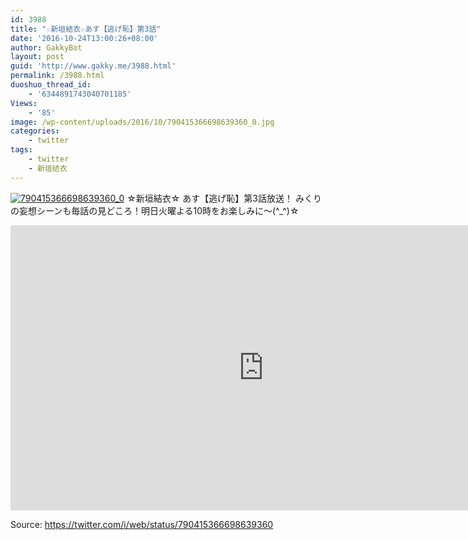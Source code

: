 ```yaml
---
id: 3988
title: "☆新垣結衣☆あす【逃げ恥】第3話"
date: '2016-10-24T13:00:26+08:00'
author: GakkyBot
layout: post
guid: 'http://www.gakky.me/3988.html'
permalink: /3988.html
duoshuo_thread_id:
    - '6344891743040701185'
Views:
    - '85'
image: /wp-content/uploads/2016/10/790415366698639360_0.jpg
categories:
    - twitter
tags:
    - twitter
    - 新垣结衣
---
```


[![790415366698639360_0](http://www.yui-aragaki.org/wp-content/uploads/2016/10/790415366698639360_0.jpg)](http://www.yui-aragaki.org/wp-content/uploads/2016/10/790415366698639360_0.jpg)
☆新垣結衣☆
あす【逃げ恥】第3話放送！
みくりの妄想シーンも毎話の見どころ！明日火曜よる10時をお楽しみに〜(^\_^)☆
<iframe allowfullscreen="" frameborder="0" height="456" loading="lazy" src="https://www.youtube.com/embed/q25BX8OzEYg?feature=oembed" width="810"></iframe>

Source: <https://twitter.com/i/web/status/790415366698639360>
